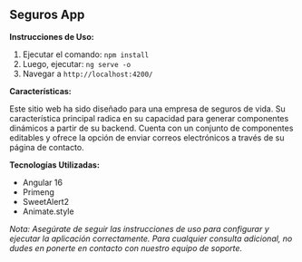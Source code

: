 ## Seguros App

**Instrucciones de Uso:**

1. Ejecutar el comando: `npm install`
2. Luego, ejecutar: `ng serve -o`
3. Navegar a `http://localhost:4200/`

**Características:**

Este sitio web ha sido diseñado para una empresa de seguros de vida. Su característica principal radica en su capacidad para generar componentes dinámicos a partir de su backend. Cuenta con un conjunto de componentes editables y ofrece la opción de enviar correos electrónicos a través de su página de contacto.

**Tecnologías Utilizadas:**

- Angular 16
- Primeng
- SweetAlert2
- Animate.style

*Nota: Asegúrate de seguir las instrucciones de uso para configurar y ejecutar la aplicación correctamente. Para cualquier consulta adicional, no dudes en ponerte en contacto con nuestro equipo de soporte.*

